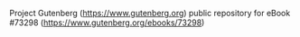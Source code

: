 Project Gutenberg (https://www.gutenberg.org) public repository for
eBook #73298 (https://www.gutenberg.org/ebooks/73298)
